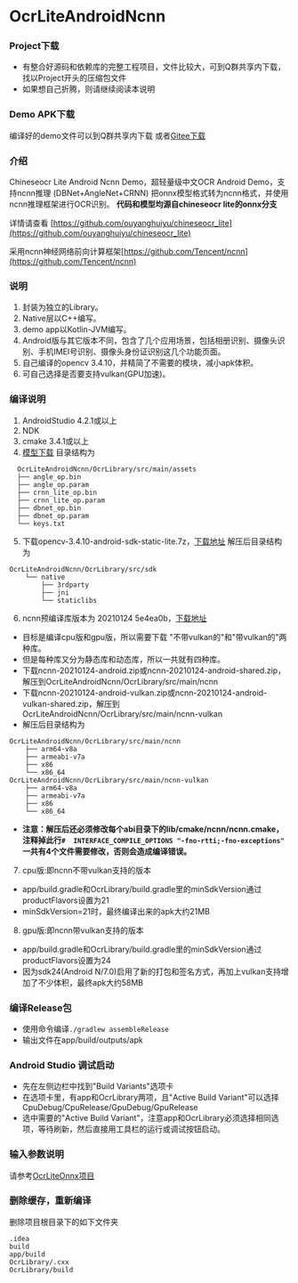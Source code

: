 # OcrLiteAndroidNcnn

### Project下载
* 有整合好源码和依赖库的完整工程项目，文件比较大，可到Q群共享内下载，找以Project开头的压缩包文件
* 如果想自己折腾，则请继续阅读本说明

### Demo APK下载
编译好的demo文件可以到Q群共享内下载
或者[Gitee下载](https://gitee.com/benjaminwan/ocr-lite-android-ncnn/releases)

### 介绍
Chineseocr Lite Android Ncnn Demo，超轻量级中文OCR Android Demo，支持ncnn推理 (DBNet+AngleNet+CRNN)
把onnx模型格式转为ncnn格式，并使用ncnn推理框架进行OCR识别。
**代码和模型均源自chineseocr lite的onnx分支**

详情请查看 [https://github.com/ouyanghuiyu/chineseocr_lite](https://github.com/ouyanghuiyu/chineseocr_lite)

采用ncnn神经网络前向计算框架[https://github.com/Tencent/ncnn](https://github.com/Tencent/ncnn)

### 说明
1. 封装为独立的Library。
2. Native层以C++编写。
3. demo app以Kotlin-JVM编写。
4. Android版与其它版本不同，包含了几个应用场景，包括相册识别、摄像头识别、手机IMEI号识别、摄像头身份证识别这几个功能页面。
5. 自己编译的opencv 3.4.10，并精简了不需要的模块，减小apk体积。
6. 可自己选择是否要支持vulkan(GPU加速)。

### 编译说明
1. AndroidStudio 4.2.1或以上
2. NDK
3. cmake 3.4.1或以上
4. [模型下载](https://github.com/ouyanghuiyu/chineseocr_lite/tree/onnx/models_ncnn)
目录结构为
```
  OcrLiteAndroidNcnn/OcrLibrary/src/main/assets
  ├── angle_op.bin
  ├── angle_op.param
  ├── crnn_lite_op.bin
  ├── crnn_lite_op.param
  ├── dbnet_op.bin
  ├── dbnet_op.param
  └── keys.txt
  ```
5. 下载opencv-3.4.10-android-sdk-static-lite.7z，[下载地址](https://gitee.com/benjaminwan/ocr-lite-android-ncnn/releases/1.0.0.20201007)
解压后目录结构为
```
OcrLiteAndroidNcnn/OcrLibrary/src/sdk
    └── native
        ├── 3rdparty
        ├── jni
        └── staticlibs
```

6. ncnn预编译库版本为 20210124 5e4ea0b，[下载地址](https://github.com/Tencent/ncnn/releases/tag/20210124)
* 目标是编译cpu版和gpu版，所以需要下载 "不带vulkan的"和"带vulkan的"两种库。
* 但是每种库又分为静态库和动态库，所以一共就有四种库。
* 下载ncnn-20210124-android.zip或ncnn-20210124-android-shared.zip，解压到OcrLiteAndroidNcnn/OcrLibrary/src/main/ncnn
* 下载ncnn-20210124-android-vulkan.zip或ncnn-20210124-android-vulkan-shared.zip，解压到OcrLiteAndroidNcnn/OcrLibrary/src/main/ncnn-vulkan
* 解压后目录结构为
```
OcrLiteAndroidNcnn/OcrLibrary/src/main/ncnn
    ├── arm64-v8a
    ├── armeabi-v7a
    ├── x86
    └── x86_64
OcrLiteAndroidNcnn/OcrLibrary/src/main/ncnn-vulkan
    ├── arm64-v8a
    ├── armeabi-v7a
    ├── x86
    └── x86_64
```
* **注意：解压后还必须修改每个abi目录下的lib/cmake/ncnn/ncnn.cmake，注释掉此行```#  INTERFACE_COMPILE_OPTIONS "-fno-rtti;-fno-exceptions"```
一共有4个文件需要修改，否则会造成编译错误。**

7. cpu版:即ncnn不带vulkan支持的版本
* app/build.gradle和OcrLibrary/build.gradle里的minSdkVersion通过productFlavors设置为21
* minSdkVersion=21时，最终编译出来的apk大约21MB

8. gpu版:即ncnn带vulkan支持的版本
* app/build.gradle和OcrLibrary/build.gradle里的minSdkVersion通过productFlavors设置为24
* 因为sdk24(Android N/7.0)启用了新的打包和签名方式，再加上vulkan支持增加了不少体积，最终apk大约58MB

### 编译Release包
* 使用命令编译```./gradlew assembleRelease```
* 输出文件在app/build/outputs/apk

### Android Studio 调试启动
* 先在左侧边栏中找到"Build Variants"选项卡
* 在选项卡里，有app和OcrLibrary两项，且"Active Build Variant"可以选择CpuDebug/CpuRelease/GpuDebug/GpuRelease
* 选中需要的"Active Build Variant"，注意app和OcrLibrary必须选择相同选项，等待刷新，然后直接用工具栏的运行或调试按钮启动。

### 输入参数说明
请参考[OcrLiteOnnx项目](https://github.com/ouyanghuiyu/chineseocr_lite/tree/onnx/cpp_projects/OcrLiteOnnx)

### 删除缓存，重新编译
删除项目根目录下的如下文件夹
```
.idea
build
app/build
OcrLibrary/.cxx
OcrLibrary/build
```

